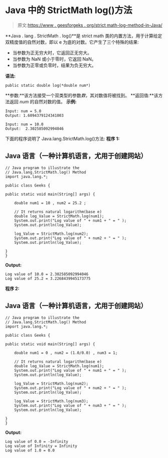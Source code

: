 # Java 中的 StrictMath log()方法

> 原文:[https://www . geesforgeks . org/strict math-log-method-in-Java/](https://www.geeksforgeeks.org/strictmath-log-method-in-java/)

**Java . lang . StrictMath . log()**是 strict math 类的内置方法，用于计算给定双精度值的自然对数，即以 e 为底的对数。它产生了三个特殊的结果:

*   当参数为正无穷大时，它返回正无穷大。
*   当参数为 NaN 或小于零时，它返回 NaN。
*   当参数为正零或负零时，结果为负无穷大。

**语法:**

```
public static double log(*double num*)
```

**参数:**该方法接受一个双类型的参数*数*，其对数值将被找到。
**返回值:**该方法返回 *num* 的自然对数的值。
**示例:**

```
Input: num = 5.0 
Output: 1.6094379124341003

Input: num = 10.0 
Output:  2.302585092994046
```

下面的程序说明了 Java.lang.StrictMath.log()方法:
**程序 1:**

## Java 语言（一种计算机语言，尤用于创建网站）

```
// Java program to illustrate the
// Java.lang.StrictMath.log() Method
import java.lang.*;

public class Geeks {

public static void main(String[] args) {

    double num1 = 10 , num2 = 25.2 ;

    // It returns natural logarithm(base e)
    double log_Value = StrictMath.log(num1);
    System.out.print("Log value of " + num1 + " = " );
    System.out.println(log_Value);

    log_Value = StrictMath.log(num2);
    System.out.print("Log value of " + num2 + " = " );
    System.out.println(log_Value);

}
}
```

**Output:** 

```
Log value of 10.0 = 2.302585092994046
Log value of 25.2 = 3.2268439945173775
```

**程序 2:**

## Java 语言（一种计算机语言，尤用于创建网站）

```
// Java program to illustrate the
// Java.lang.StrictMath.log() Method
import java.lang.*;

public class Geeks {

public static void main(String[] args) {

    double num1 = 0 , num2 = (1.0/0.0) , num3 = 1;

    // It returns natural logarithm(base e)
    double log_Value = StrictMath.log(num1);
    System.out.print("Log value of " + num1 + " = " );
    System.out.println(log_Value);

    log_Value = StrictMath.log(num2);
    System.out.print("Log value of " + num2 + " = " );
    System.out.println(log_Value);

    log_Value = StrictMath.log(num3);
    System.out.print("Log value of " + num3 + " = " );
    System.out.println(log_Value);

}
}
```

**Output:** 

```
Log value of 0.0 = -Infinity
Log value of Infinity = Infinity
Log value of 1.0 = 0.0
```